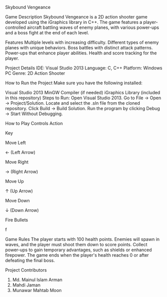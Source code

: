 Skybound Vengeance

Game Description
Skybound Vengeance is a 2D action shooter game developed using the iGraphics library in C++. The game features a player-controlled aircraft battling waves of enemy planes, with various power-ups and a boss fight at the end of each level.


Features
Multiple levels with increasing difficulty.
Different types of enemy planes with unique behaviors.
Boss battles with distinct attack patterns.
Power-ups that enhance player abilities.
Health and score tracking for the player.


Project Details
IDE: Visual Studio 2013
Language: C, C++
Platform: Windows PC
Genre: 2D Action Shooter


How to Run the Project
Make sure you have the following installed:

Visual Studio 2013
MinGW Compiler (if needed)
iGraphics Library (included in this repository)
Steps to Run:
Open Visual Studio 2013.
Go to File → Open → Project/Solution.
Locate and select the .sln file from the cloned repository.
Click Build → Build Solution.
Run the program by clicking Debug → Start Without Debugging.


How to Play
Controls
Action

Key

Move Left

← (Left Arrow)

Move Right

→ (Right Arrow)

Move Up

↑ (Up Arrow)

Move Down

↓ (Down Arrow)

Fire Bullets

f


Game Rules
The player starts with 100 health points.
Enemies will spawn in waves, and the player must shoot them down to score points.
Collect power-ups to gain temporary advantages, such as shields or enhanced firepower.
The game ends when the player's health reaches 0 or after defeating the final boss.


Project Contributors

1. Md. Mainul Islam Arman
2. Mahdi Jaman
3. Munawar Mahtab Moon


